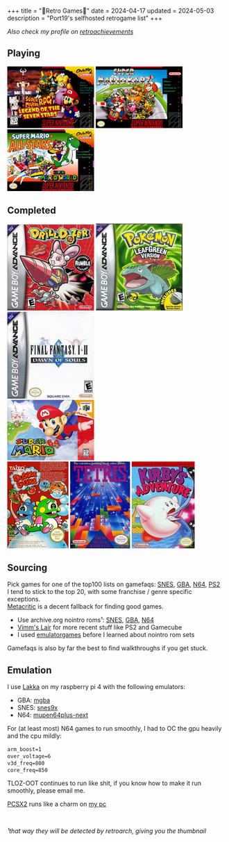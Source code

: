 +++
title = "🌸Retro Games🌸"
date = 2024-04-17
updated = 2024-05-03
description = "Port19's selfhosted retrogame list"
+++

*Also check my profile on [retroachievements](https://retroachievements.org/user/pork3)*

## Playing

<img src="/retrocovers/super-mario-rpg.jpg">
<img src="/retrocovers/super-mario-kart.jpg">
<img src="/retrocovers/super-mario-all-stars.jpg" title="1 completed, playing 3 now">

## Completed

<img src="/retrocovers/drill-dozer.jpg">
<img src="/retrocovers/pokemon-leafgreen.jpg">
<img src="/retrocovers/final-fantasy-1-2.jpg" title="only 1, 2 sucks">
<br>
<img src="/retrocovers/super-mario-64.jpg">
<br>
<img src="/retrocovers/bubble-bobble.jpg">
<img src="/retrocovers/tetris.jpg">
<img src="/retrocovers/kirbys-adventure.jpg">

## Sourcing

Pick games for one of the top100 lists on gamefaqs:
[SNES](https://gamefaqs.gamespot.com/boards/916396-super-nintendo/76022917),
[GBA](https://gamefaqs.gamespot.com/boards/916598-game-boy-advance/66659387),
[N64](https://gamefaqs.gamespot.com/boards/916387-nintendo-64/78772770),
[PS2](https://gamefaqs.gamespot.com/boards/915821-playstation-2/79518850) \
I tend to stick to the top 20, with some franchise / genre specific exceptions. \
[Metacritic](https://www.metacritic.com/) is a decent fallback for finding good games.

- Use archive.org nointro roms¹: [SNES](https://archive.org/download/nointro.snes), [GBA](https://archive.org/download/nointro.gba), [N64](https://archive.org/download/nointro.n64)
- [Vimm's Lair](https://vimm.net/) for more recent stuff like PS2 and Gamecube
- I used [emulatorgames](https://www.emulatorgames.net/) before I learned about nointro rom sets

Gamefaqs is also by far the best to find walkthroughs if you get stuck.

## Emulation

I use [Lakka](https://www.lakka.tv/) on my raspberry pi 4 with the following emulators:

- GBA: [mgba](https://mgba.io/)
- SNES: [snes9x](https://www.snes9x.com/)
- N64: [mupen64plus-next](https://docs.libretro.com/library/mupen64plus/)

For (at least most) N64 games to run smoothly, I had to OC the gpu heavily and the cpu mildly:
```
arm_boost=1
over_voltage=6
v3d_freq=800
core_freq=850
```
TLOZ-OOT continues to run like shit, if you know how to make it run smoothly, please email me.

[PCSX2](https://pcsx2.net/) runs like a charm on [my pc](https://port19.xyz/tech/new-pc/)

<br>

*¹that way they will be detected by retroarch, giving you the thumbnail*
